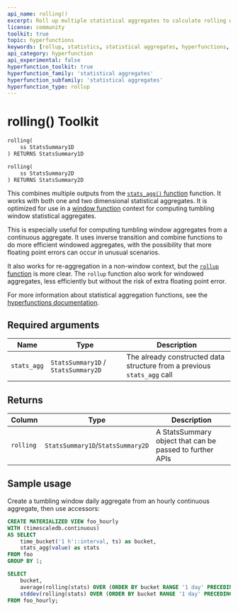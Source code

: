 ```yaml
---
api_name: rolling()
excerpt: Roll up multiple statistical aggregates to calculate rolling window aggregates
license: community
toolkit: true
topic: hyperfunctions
keywords: [rollup, statistics, statistical aggregates, hyperfunctions, toolkit]
api_category: hyperfunction
api_experimental: false
hyperfunction_toolkit: true
hyperfunction_family: 'statistical aggregates'
hyperfunction_subfamily: 'statistical aggregates'
hyperfunction_type: rollup
---
```


# rolling()  <tag type="toolkit">Toolkit</tag>

```SQL
rolling(
    ss StatsSummary1D
) RETURNS StatsSummary1D
```
```SQL
rolling(
    ss StatsSummary2D
) RETURNS StatsSummary2D
```

This combines multiple outputs from the [`stats_agg()` function][stats_agg] function.
It works with both one and two dimensional statistical aggregates. It is optimized
for use in a [window function][postgres-window-functions] context for computing tumbling window
statistical aggregates. 

This is especially useful for computing tumbling window aggregates from a continuous aggregate. 
It uses inverse transition and combine functions to do more efficient windowed aggregates, with the
possibility that more floating point errors can occur in unusual scenarios. 

It also works for re-aggregation in a non-window context, but the [`rollup` function][rollup-func] 
is more clear. The `rollup` function also work for windowed aggregates, less efficiently but without
the risk of extra floating point error. 

For more information about statistical aggregation functions, see the
[hyperfunctions documentation][hyperfunctions-stats-aggs].

## Required arguments

|Name|Type|Description|
|-|-|-|
|`stats_agg`|`StatsSummary1D` / `StatsSummary2D`|The already constructed data structure from a previous `stats_agg` call|

## Returns

|Column|Type|Description|
|-|-|-|
|`rolling`|`StatsSummary1D`/`StatsSummary2D`|A StatsSummary object that can be passed to further APIs|

## Sample usage
Create a tumbling window daily aggregate from an hourly continuous aggregate, then use accessors:
```SQL
CREATE MATERIALIZED VIEW foo_hourly
WITH (timescaledb.continuous)
AS SELECT
    time_bucket('1 h'::interval, ts) as bucket,
    stats_agg(value) as stats
FROM foo
GROUP BY 1;

SELECT
    bucket,
    average(rolling(stats) OVER (ORDER BY bucket RANGE '1 day' PRECEDING)),
    stddev(rolling(stats) OVER (ORDER BY bucket RANGE '1 day' PRECEDING))
FROM foo_hourly;
```


[stats_agg]: /hyperfunctions/stats_aggs/stats_agg/
[hyperfunctions-stats-aggs]: timescaledb/:currentVersion:/how-to-guides/hyperfunctions/stats-aggs/
[time_bucket]: /hyperfunctions/time_bucket/
[postgres-window-functions]: https://www.postgresql.org/docs/current/tutorial-window.html
[rollup-func]: /hyperfunctions/stats_aggs/rollup-stats/
